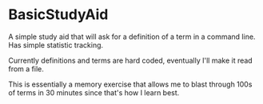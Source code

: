 # BasicStudyAid
A simple study aid that will ask for a definition of a term in a command line. 
Has simple statistic tracking.

Currently definitions and terms are hard coded, eventually I'll make it read from a file.

This is essentially a memory exercise that allows me to blast through 100s of terms in 30 minutes since that's how I learn best.
